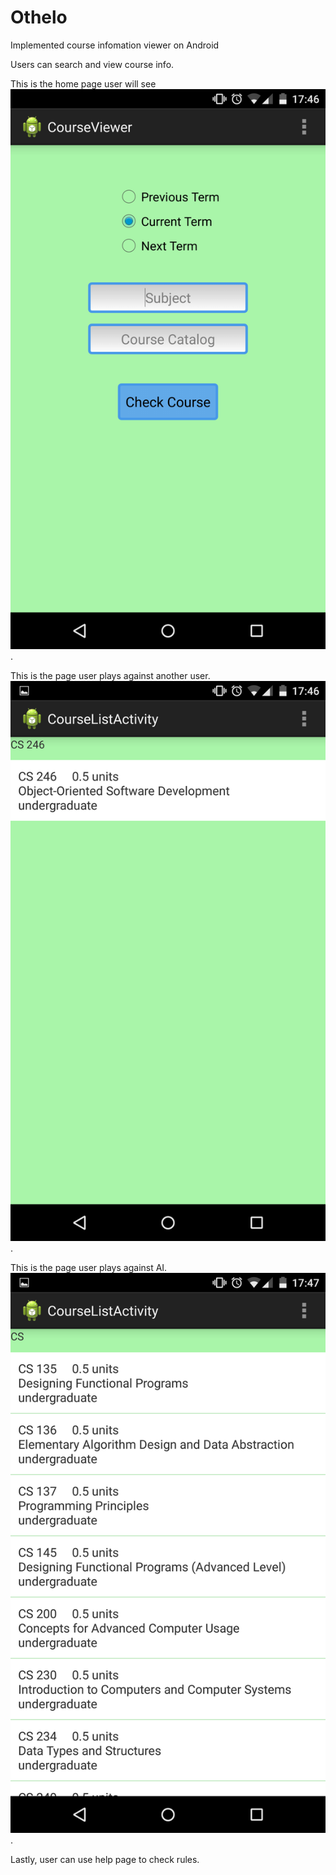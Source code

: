 # Othelo
Implemented course infomation viewer on Android

Users can search and view course info.

This is the home page user will see
![Alt text](https://github.com/yangjames192/CourseViewer/blob/master/page1.png "Home Page").

This is the page user plays against another user.
![Alt text](https://github.com/yangjames192/CourseViewer/blob/master/page2.png "Two Player Page").

This is the page user plays against AI.
![Alt text](https://github.com/yangjames192/CourseViewer/blob/master/page3.png "Single Player Page").

Lastly, user can use help page to check rules.
